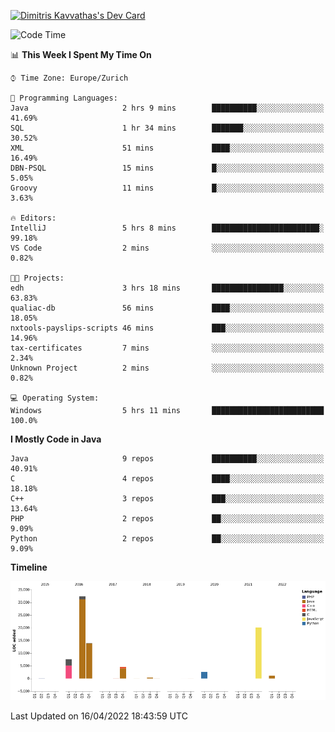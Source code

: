 <a href="https://app.daily.dev/JimR21"><img src="https://api.daily.dev/devcards/1a6ea627b9cf4de4a4f1b5f5cac8c85e.png?r=t8i" width="400" alt="Dimitris Kavvathas's Dev Card"/></a>

<!--START_SECTION:waka-->
![Code Time](http://img.shields.io/badge/Code%20Time-3%2C448%20hrs%2050%20mins-blue)

📊 **This Week I Spent My Time On** 

```text
⌚︎ Time Zone: Europe/Zurich

💬 Programming Languages: 
Java                     2 hrs 9 mins        ██████████░░░░░░░░░░░░░░░   41.69% 
SQL                      1 hr 34 mins        ███████░░░░░░░░░░░░░░░░░░   30.52% 
XML                      51 mins             ████░░░░░░░░░░░░░░░░░░░░░   16.49% 
DBN-PSQL                 15 mins             █░░░░░░░░░░░░░░░░░░░░░░░░   5.05% 
Groovy                   11 mins             █░░░░░░░░░░░░░░░░░░░░░░░░   3.63%

🔥 Editors: 
IntelliJ                 5 hrs 8 mins        ████████████████████████░   99.18% 
VS Code                  2 mins              ░░░░░░░░░░░░░░░░░░░░░░░░░   0.82%

🐱‍💻 Projects: 
edh                      3 hrs 18 mins       ████████████████░░░░░░░░░   63.83% 
qualiac-db               56 mins             ████░░░░░░░░░░░░░░░░░░░░░   18.05% 
nxtools-payslips-scripts 46 mins             ███░░░░░░░░░░░░░░░░░░░░░░   14.96% 
tax-certificates         7 mins              ░░░░░░░░░░░░░░░░░░░░░░░░░   2.34% 
Unknown Project          2 mins              ░░░░░░░░░░░░░░░░░░░░░░░░░   0.82%

💻 Operating System: 
Windows                  5 hrs 11 mins       █████████████████████████   100.0%

```

**I Mostly Code in Java** 

```text
Java                     9 repos             ██████████░░░░░░░░░░░░░░░   40.91% 
C                        4 repos             ████░░░░░░░░░░░░░░░░░░░░░   18.18% 
C++                      3 repos             ███░░░░░░░░░░░░░░░░░░░░░░   13.64% 
PHP                      2 repos             ██░░░░░░░░░░░░░░░░░░░░░░░   9.09% 
Python                   2 repos             ██░░░░░░░░░░░░░░░░░░░░░░░   9.09%

```


**Timeline**

![Chart not found](https://raw.githubusercontent.com/JimR21/JimR21/master/charts/bar_graph.png) 


 Last Updated on 16/04/2022 18:43:59 UTC
<!--END_SECTION:waka-->

<!--
**JimR21/JimR21** is a ✨ _special_ ✨ repository because its `README.md` (this file) appears on your GitHub profile.

Here are some ideas to get you started:

- 🔭 I’m currently working on ...
- 🌱 I’m currently learning ...
- 👯 I’m looking to collaborate on ...
- 🤔 I’m looking for help with ...
- 💬 Ask me about ...
- 📫 How to reach me: ...
- 😄 Pronouns: ...
- ⚡ Fun fact: ...
-->
